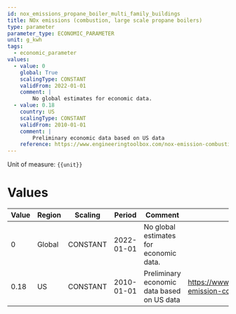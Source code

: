 ```yaml
---
id: nox_emissions_propane_boiler_multi_family_buildings
title: NOx emissions (combustion, large scale propane boilers)
type: parameter
parameter_type: ECONOMIC_PARAMETER
unit: g_kwh
tags:
  - economic_parameter
values:
  - value: 0
    global: True
    scalingType: CONSTANT
    validFrom: 2022-01-01
    comment: |
        No global estimates for economic data.
  - value: 0.18
    country: US
    scalingType: CONSTANT
    validFrom: 2010-01-01
    comment: |
        Preliminary economic data based on US data
    reference: https://www.engineeringtoolbox.com/nox-emission-combustion-fuels-d_1086.html
---
```



Unit of measure: `{{unit}}`


# Values


| Value | Region | Scaling | Period | Comment | Reference |
|-------|--------|---------|--------|---------|-----------|
| 0 | Global | CONSTANT | 2022-01-01 | No global estimates for economic data. |  |
| 0.18 | US | CONSTANT | 2010-01-01 | Preliminary economic data based on US data | https://www.engineeringtoolbox.com/nox-emission-combustion-fuels-d_1086.html |


